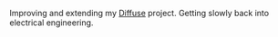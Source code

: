 Improving and extending my [Diffuse](https://diffuse.sh/about) project. Getting slowly back into electrical engineering.

